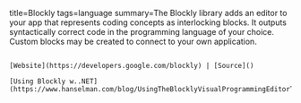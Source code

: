title=Blockly
tags=language
summary=The Blockly library adds an editor to your app that represents coding concepts as interlocking blocks. It outputs syntactically correct code in the programming language of your choice. Custom blocks may be created to connect to your own application.
~~~~~~

[Website](https://developers.google.com/blockly) | [Source]()

[Using Blockly w..NET](https://www.hanselman.com/blog/UsingTheBlocklyVisualProgrammingEditorToCallANETCoreWebAPI.aspx)
